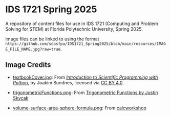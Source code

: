# IDS 1721 Spring 2025

A repository of content files for use in IDS 1721 (Computing and Problem Solving for STEM) at Florida Polytechnic University, Spring 2025.

Image files can be linked to using the format `https://github.com/sdasfpu/IDS1721_Spring2025/blob/main/resources/IMAGE_FILE_NAME.jpg?raw=true`.

## Image Credits

* [textbookCover.jpg](https://github.com/sdasfpu/IDS1721_Spring2025/blob/main/resources/textbookCover.jpg?raw=true): From [_Introduction to Scientific Programming with Python_](https://link.springer.com/book/10.1007/978-3-030-50356-7), by Joakim Sundnes, licensed via [CC BY 4.0](https://creativecommons.org/licenses/by/4.0/).

* [trigonometricFunctions.png](https://justinmath.com/files/blog/trigonometric-functions-1.png): From [Trigonometric Functions
by Justin Skycak](https://www.justinmath.com/trigonometric-functions/)

* [volume-surface-area-sphere-formula.png](https://calcworkshop.com/wp-content/uploads/volume-surface-area-sphere-formula.png): From [calcworkshop](https://calcworkshop.com/volume-surface-area/sphere/)
